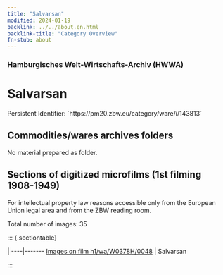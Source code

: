 ```yaml
---
title: "Salvarsan"
modified: 2024-01-19
backlink: ../../about.en.html
backlink-title: "Category Overview"
fn-stub: about
---
```


### Hamburgisches Welt-Wirtschafts-Archiv (HWWA)

# Salvarsan

<div class="hint">Persistent Identifier: `https://pm20.zbw.eu/category/ware/i/143813`</div>







## Commodities/wares archives folders





No material prepared as folder.



<a id="filmsections" />

## Sections of digitized microfilms (1st filming 1908-1949)

<p>For intellectual property law reasons accessible only from the European Union legal area and from the ZBW reading room.</p>



<p>Total number of images: 35</p>




::: {.sectiontable}

 | 
----|-------
<a class="btn" href="https://pm20.zbw.eu/film/h1/wa/W0378H/0048" rel="nofollow">Images on film h1/wa/W0378H/0048</a> | Salvarsan


:::
















